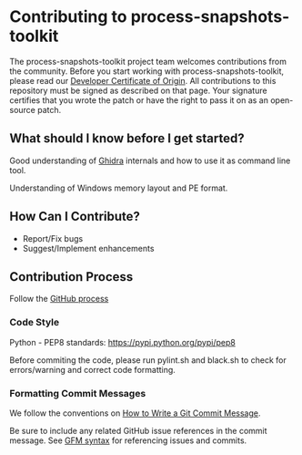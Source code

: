 
# Contributing to process-snapshots-toolkit

The process-snapshots-toolkit project team welcomes contributions from the community. Before you start working with process-snapshots-toolkit, please
read our [Developer Certificate of Origin](https://cla.vmware.com/dco). All contributions to this repository must be
signed as described on that page. Your signature certifies that you wrote the patch or have the right to pass it on
as an open-source patch.

## What should I know before I get started?
Good understanding of [Ghidra](https://ghidra-sre.org/) internals and how to use it as command line tool.

Understanding of Windows memory layout and PE format.

## How Can I Contribute?
- Report/Fix bugs
- Suggest/Implement enhancements

## Contribution Process
Follow the [GitHub process](https://help.github.com/articles/fork-a-repo)

### Code Style
Python -  PEP8 standards: https://pypi.python.org/pypi/pep8

Before commiting the code, please run pylint.sh and black.sh to check for errors/warning and correct code formatting.

### Formatting Commit Messages

We follow the conventions on [How to Write a Git Commit Message](http://chris.beams.io/posts/git-commit/).

Be sure to include any related GitHub issue references in the commit message.  See
[GFM syntax](https://guides.github.com/features/mastering-markdown/#GitHub-flavored-markdown) for referencing issues
and commits.
